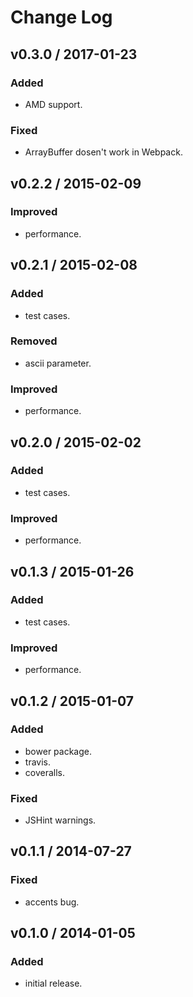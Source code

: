 # Change Log

## v0.3.0 / 2017-01-23
### Added
- AMD support.
### Fixed
- ArrayBuffer dosen't work in Webpack.

## v0.2.2 / 2015-02-09
### Improved
- performance.

## v0.2.1 / 2015-02-08
### Added
- test cases.
### Removed
- ascii parameter.
### Improved
- performance.

## v0.2.0 / 2015-02-02
### Added
- test cases.
### Improved
- performance.

## v0.1.3 / 2015-01-26
### Added
- test cases.
### Improved
- performance.

## v0.1.2 / 2015-01-07
### Added
- bower package.
- travis.
- coveralls.
### Fixed
- JSHint warnings.

## v0.1.1 / 2014-07-27
### Fixed
- accents bug.

## v0.1.0 / 2014-01-05
### Added
- initial release.
